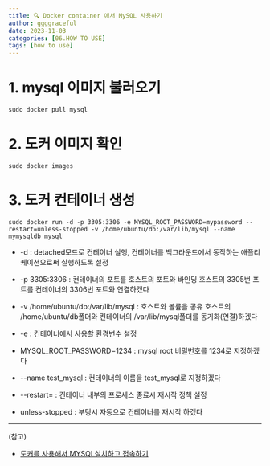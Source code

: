 ```yaml
---
title: 🔍 Docker container 애서 MySQL 사용하기
author: ggggraceful
date: 2023-11-03
categories: [06.HOW TO USE]
tags: [how to use]
---
```


# 1. mysql 이미지 불러오기
```
sudo docker pull mysql
```

# 2. 도커 이미지 확인
```
sudo docker images
```

# 3. 도커 컨테이너 생성
```
sudo docker run -d -p 3305:3306 -e MYSQL_ROOT_PASSWORD=mypassword --restart=unless-stopped -v /home/ubuntu/db:/var/lib/mysql --name mymysqldb mysql
```

- -d  : detached모드로 컨테이너 실행, 컨테이너를 백그라운드에서 동작하는 애플리케이션으로써 실행하도록 설정

- -p 3305:3306  : 컨테이너의 포트를 호스트의 포트와 바인딩
                     호스트의 3305번 포트를 컨테이너의 3306번 포트와 연결하겠다


- -v /home/ubuntu/db:/var/lib/mysql  : 호스트와 볼륨을 공유
호스트의 /home/ubuntu/db폴더와  컨테이너의 /var/lib/mysql폴더를 동기화(연결)하겠다

- -e  : 컨테이너에서 사용할 환경변수 설정

- MYSQL_ROOT_PASSWORD=1234  : mysql root 비밀번호를 1234로 지정하겠다

- --name test_mysql  : 컨테이너의 이름을 test_mysql로 지정하겠다

- --restart=  : 컨테이너 내부의 프로세스 종료시 재시작 정책 설정

- unless-stopped  : 부팅시 자동으로 컨테이너를 재시작 하겠다



---

(참고)

- [도커를 사용해서 MYSQL설치하고 접속하기](https://dev-taerin.tistory.com/13)

